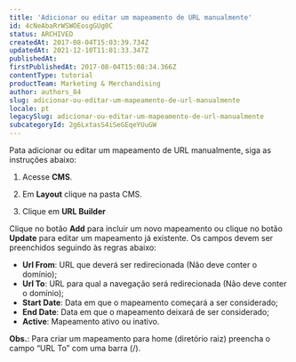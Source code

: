 ```yaml
---
title: 'Adicionar ou editar um mapeamento de URL manualmente'
id: 4cNeAbaRrWSWOEosgGUg0C
status: ARCHIVED
createdAt: 2017-08-04T15:03:39.734Z
updatedAt: 2021-12-10T11:01:33.347Z
publishedAt: 
firstPublishedAt: 2017-08-04T15:08:34.366Z
contentType: tutorial
productTeam: Marketing & Merchandising
author: authors_84
slug: adicionar-ou-editar-um-mapeamento-de-url-manualmente
locale: pt
legacySlug: adicionar-ou-editar-um-mapeamento-de-url-manualmente
subcategoryId: 2g6LxtasS4iSeGEqeYUuGW
---
```


Pata adicionar ou editar um mapeamento de URL manualmente, siga as instruções abaixo:

1. Acesse **CMS**.

2. Em **Layout** clique na pasta CMS. 

3. Clique em **URL Builder** 

Clique no botão **Add** para incluir um novo mapeamento ou clique no botão **Update** para editar um mapeamento já existente. Os campos devem ser preenchidos seguindo às regras abaixo:

- __Url From__: URL que deverá ser redirecionada (Não deve conter o domínio);
- __Url To__: URL para qual a navegação será redirecionada (Não deve conter o domínio);
- __Start Date__: Data em que o mapeamento começará a ser considerado;
- __End Date__: Data em que o mapeamento deixará de ser considerado;
- __Active__: Mapeamento ativo ou inativo.

**Obs.**: Para criar um mapeamento para home (diretório raiz) preencha o campo “URL To” com uma barra (/).

